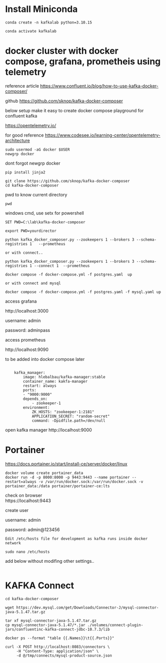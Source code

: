 # Install Miniconda

```
conda create -n kafkalab python=3.10.15  
```

```
conda activate kafkalab
```


# docker cluster with docker compose, grafana, prometheis using telemetry

reference article https://www.confluent.io/blog/how-to-use-kafka-docker-composer/

github https://github.com/sknop/kafka-docker-composer

below setup make it easy to create docker compose playground for confluent kafka

https://opentelemetry.io/

for good reference https://www.codesee.io/learning-center/opentelemetry-architecture


```
sudo usermod -aG docker $USER
newgrp docker
```

dont forgot newgrp docker

 ```
pip install jinja2
```
```
git clone https://github.com/sknop/kafka-docker-composer
cd kafka-docker-composer
```

pwd to know current directory

```
pwd
```

windows cmd, use setx for powershell
```
SET PWD=C:\lab\kafka-docker-composer
```

```
export PWD=yourdirector
```



```
python kafka_docker_composer.py --zookeepers 1 --brokers 3 --schema-registries 1   --prometheus

or with connect..

python kafka_docker_composer.py --zookeepers 1 --brokers 3 --schema-registries 1 --connect 1  --prometheus

```

```
docker compose -f docker-compose.yml -f postgres.yaml  up

or with connect and mysql

docker compose -f docker-compose.yml -f postgres.yaml -f mysql.yaml up
```

access grafana 

http://localhost:3000

username: admin

password: adminpass


access prometheus

http://localhost:9090


to be added into docker compose later

```

    kafka_manager:
        image: hlebalbau/kafka-manager:stable
        container_name: kakfa-manager
        restart: always
        ports:
        - "9000:9000"
        depends_on:
            - zookeeper-1
        environment:
            ZK_HOSTS: "zookeeper-1:2181"
            APPLICATION_SECRET: "random-secret"
            command: -Dpidfile.path=/dev/null
```

open kafka manager http://localhost:9000


# Portainer


https://docs.portainer.io/start/install-ce/server/docker/linux

```
docker volume create portainer_data
docker run -d -p 8000:8000 -p 9443:9443 --name portainer --restart=always -v /var/run/docker.sock:/var/run/docker.sock -v portainer_data:/data portainer/portainer-ce:lts

```

check on browser  
https://localhost:9443

create user 


username: admin

password: admin@123456


```
Edit /etc/hosts file for development as kafka runs inside docker network 
```

```
sudo nano /etc/hosts
```

add below without modifing other settings..

```

```

# KAFKA Connect

```
cd kafka-docker-composer

wget https://dev.mysql.com/get/Downloads/Connector-J/mysql-connector-java-5.1.47.tar.gz

tar xf mysql-connector-java-5.1.47.tar.gz
cp mysql-connector-java-5.1.47/*.jar ./volumes/connect-plugin-jars/confluentinc-kafka-connect-jdbc-10.7.3/lib
```

```
docker ps --format "table {{.Names}}\t{{.Ports}}"
```

```
curl -X POST http://localhost:8083/connectors \
     -H "Content-Type: application/json" \
     -d @/tmp/connects/mysql-product-source.json
```
